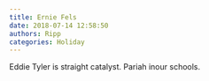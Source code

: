 ```yaml
---
title: Ernie Fels
date: 2018-07-14 12:58:50
authors: Ripp
categories: Holiday
---
```


 Eddie Tyler is straight catalyst.
Pariah inour schools.